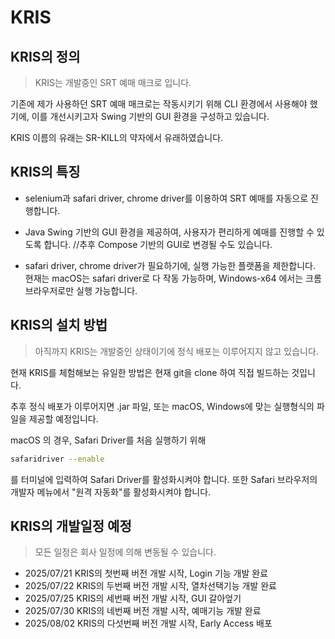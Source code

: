 # KRIS

## KRIS의 정의
> KRIS는 개발중인 SRT 예매 매크로 입니다.

기존에 제가 사용하던 SRT 예매 매크로는 작동시키기 위해 CLI 환경에서 사용해야 했기에, 이를 개선시키고자 Swing 기반의 GUI 환경을 구성하고 있습니다.

KRIS 이름의 유래는 SR-KILL의 약자에서 유래하였습니다.

## KRIS의 특징
* selenium과 safari driver, chrome driver를 이용하여 SRT 예매를 자동으로 진행합니다.

* Java Swing 기반의 GUI 환경을 제공하여, 사용자가 편리하게 예매를 진행할 수 있도록 합니다. //추후 Compose 기반의 GUI로 변경될 수도 있습니다.

* safari driver, chrome driver가 필요하기에, 실행 가능한 플랫폼을 제한합니다. 현재는 macOS는 safari driver로 다 작동 가능하며, Windows-x64 에서는 크롬 브라우저로만 실행 가능합니다.

## KRIS의 설치 방법
> 아직까지 KRIS는 개발중인 상태이기에 정식 배포는 이루어지지 않고 있습니다.

현재 KRIS를 체험해보는 유일한 방법은 현재 git을 clone 하여 직접 빌드하는 것입니다.

추후 정식 배포가 이루어지면 .jar 파일, 또는 macOS, Windows에 맞는 실행형식의 파일을 제공할 예정입니다.

macOS 의 경우, Safari Driver를 처음 실행하기 위해 
```zsh
safaridriver --enable
```
를 터미널에 입력하여 Safari Driver를 활성화시켜야 합니다. 또한 Safari 브라우저의 개발자 메뉴에서 "원격 자동화"를 활성화시켜야 합니다.

## KRIS의 개발일정 예정
> 모든 일정은 회사 일정에 의해 변동될 수 있습니다.

* 2025/07/21 KRIS의 첫번째 버전 개발 시작, Login 기능 개발 완료
* 2025/07/22 KRIS의 두번째 버전 개발 시작, 열차선택기능 개발 완료
* 2025/07/25 KRIS의 세번째 버전 개발 시작, GUI 갈아엎기
* 2025/07/30 KRIS의 네번째 버전 개발 시작, 예매기능 개발 완료
* 2025/08/02 KRIS의 다섯번째 버전 개발 시작, Early Access 배포